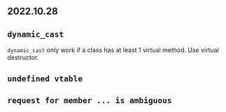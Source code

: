 2022.10.28
---

## `dynamic_cast`

`dynamic_cast` only work if a class has at least 1 virtual method. Use virtual destructor.

## `undefined vtable`

## `request for member ... is ambiguous`